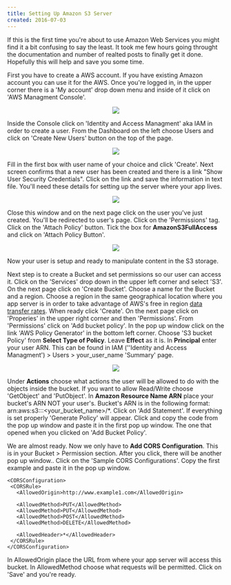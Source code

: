 ```yaml
---
title: Setting Up Amazon S3 Server
created: 2016-07-03
---
```


If this is the first time you're about to use Amazon Web Services you might find it a bit confusing to say the least. It took me few hours going throught the documentation and number of realted posts to finally get it done. Hopefully this will help and save you some time.

First you have to create a AWS account. If you have existing Amazon account you can use it for the AWS. Once you're logged in, in the upper corner there is a 'My account' drop down menu and inside of it click on 'AWS Managment Console'.

<p align="center">
  <img src="http://s3.amazonaws.com/my-personal-page-static-content/app/public/ckeditor_assets/pictures/4/content_aws-myaccount.png" />
</p>

Inside the Console click on 'Identity and Access Managment' aka IAM in order to create a user. From the Dashboard on the left choose Users and click on 'Create New Users' button on the top of the page.

<p align="center">
  <img src="http://s3.amazonaws.com/my-personal-page-static-content/app/public/ckeditor_assets/pictures/5/content_aws-create-users.png" />
</p>

Fill in the first box with user name of your choice and click 'Create'. Next screen confirms that a new user has been created and there is a link "Show User Security Credentials". Click on the link and save the information in text file. You'll need these details for setting up the server where your app lives.

<p align="center">
  <img src="http://s3.amazonaws.com/my-personal-page-static-content/app/public/ckeditor_assets/pictures/6/content_aws-new-user.png" />
</p>

Close this window and on the next page click on the user you've just created. You'll be redirected to user's page. Click on the 'Permissions' tag. Click on the 'Attach Policy' button. Tick the box for **AmazonS3FullAccess** and click on 'Attach Policy Button'.

<p align="center">
  <img src="http://s3.amazonaws.com/my-personal-page-static-content/app/public/ckeditor_assets/pictures/7/content_aws-policy.png" />
</p>

Now your user is setup and ready to manipulate content in the S3 storage.

Next step is to create a Bucket and set permissions so our user can access it. Click on the 'Services' drop down in the upper left corner and select 'S3'. On the next page click on 'Create Bucket'. Choose a name for the Bucket and a region. Choose a region in the same geographical location where you app server is in order to take advantage of AWS's free in region [data transfer rates](http://aws.amazon.com/s3/pricing/). When ready click 'Create'. On the next page click on 'Properies' in the upper right corner and then 'Permissions'. From 'Permissions' click on 'Add bucket policy'. In the pop up window click on the link 'AWS Policy Generator' in the bottom left corner. Choose 'S3 bucket Policy' from **Select Type of Policy**. Leave **Effect** as it is. In **Principal** enter your user ARN. This can be found in IAM (''Identity and Access Managment') > Users > your_user_name 'Summary' page.

<p align="center">
  <img src="http://s3.amazonaws.com/my-personal-page-static-content/app/public/ckeditor_assets/pictures/8/content_aws-user-arn.png" />
</p>

Under **Actions** choose what actions the user will be allowed to do with the objects inside the bucket. If you want to allow Read/Write choose 'GetObject' and 'PutObject'. In **Amazon Resource Name ARN** place your bucket's ARN NOT your user's. Bucket's ARN is in the following format: arn:aws:s3:::<your_bucket_name>/\*. Click on 'Add Statement'. If everything is set properly 'Generate Policy' will appear. Click and copy the code from the pop up window and paste it in the first pop up window. The one that opened when you clicked on 'Add Bucket Policy'.

We are almost ready. Now we only have to **Add CORS Configuration**. This is in your Bucket > Permission section. After you click, there will be another pop up window.. Click on the 'Sample CORS Configurations'. Copy the first example and paste it in the pop up window.

```
<CORSConfiguration>
 <CORSRule>
   <AllowedOrigin>http://www.example1.com</AllowedOrigin>

   <AllowedMethod>PUT</AllowedMethod>
   <AllowedMethod>PUT</AllowedMethod>
   <AllowedMethod>POST</AllowedMethod>
   <AllowedMethod>DELETE</AllowedMethod>

   <AllowedHeader>*</AllowedHeader>
 </CORSRule>
</CORSConfiguration>
```

In AllowedOrigin place the URL from where your app server will access this bucket. In AllowedMethod choose what requests will be permitted. Click on 'Save' and you're ready.
